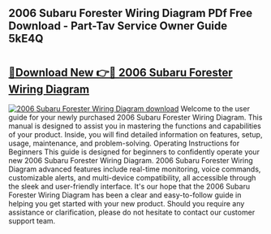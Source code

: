 ## 2006 Subaru Forester Wiring Diagram PDf Free Download - Part-Tav Service Owner Guide 5kE4Q

# <h2><a href="http://dfigq0.blite.top/?on=2006+Subaru+Forester+Wiring+Diagram">🔗Download New 👉🔴 2006 Subaru Forester Wiring Diagram</a></h2>

[![2006 Subaru Forester Wiring Diagram download](https://i.imgur.com/lujVjoI.png)](http://dfigq0.blite.top/?on=2006+Subaru+Forester+Wiring+Diagram)
Welcome to the user guide for your newly purchased 2006 Subaru Forester Wiring Diagram. This manual is designed to assist you in mastering the functions and capabilities of your product. Inside, you will find detailed information on features, setup, usage, maintenance, and problem-solving. Operating Instructions for Beginners This guide is designed for beginners to confidently operate your new 2006 Subaru Forester Wiring Diagram. 2006 Subaru Forester Wiring Diagram advanced features include real-time monitoring, voice commands, customizable alerts, and multi-device compatibility, all accessible through the sleek and user-friendly interface. It's our hope that the 2006 Subaru Forester Wiring Diagram has been a clear and easy-to-follow guide in helping you get started with your new product. Should you require any assistance or clarification, please do not hesitate to contact our customer support team.
